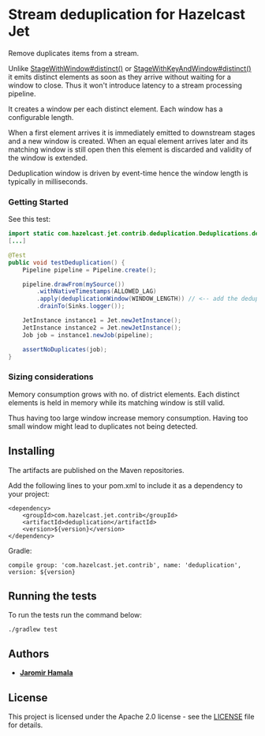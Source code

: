 # Stream deduplication for Hazelcast Jet

Remove duplicates items from a stream.

Unlike [StageWithWindow#distinct()](https://github.com/hazelcast/hazelcast-jet/blob/0407c909f6107d1be42ca8e4cf420e44aa8fcadc/hazelcast-jet-core/src/main/java/com/hazelcast/jet/pipeline/StageWithWindow.java#L88)
or [StageWithKeyAndWindow#distinct()](https://github.com/hazelcast/hazelcast-jet/blob/0407c909f6107d1be42ca8e4cf420e44aa8fcadc/hazelcast-jet-core/src/main/java/com/hazelcast/jet/pipeline/StageWithKeyAndWindow.java#L71)
it emits distinct elements as soon as they arrive without waiting for a window to close. 
Thus it won't introduce latency to a stream processing pipeline.

It creates a window per each distinct element. Each window has a configurable length.

When a first element arrives it is immediately emitted to downstream stages and a new
window is created. When an equal element arrives later and its matching window is still
open then this element is discarded and validity of the window is extended.

Deduplication window is driven by event-time hence the window length is typically in milliseconds.

### Getting Started
See this test:
```java
import static com.hazelcast.jet.contrib.deduplication.Deduplications.deduplicationWindow;
[...]

@Test
public void testDeduplication() {
    Pipeline pipeline = Pipeline.create();

    pipeline.drawFrom(mySource())
        .withNativeTimestamps(ALLOWED_LAG)
        .apply(deduplicationWindow(WINDOW_LENGTH)) // <-- add the deduplication stage
        .drainTo(Sinks.logger());

    JetInstance instance1 = Jet.newJetInstance();
    JetInstance instance2 = Jet.newJetInstance();
    Job job = instance1.newJob(pipeline);

    assertNoDuplicates(job);
}
```

### Sizing considerations
Memory consumption grows with no. of district elements. Each distinct
elements is held in memory while its matching window is still valid.

Thus having too large window increase memory consumption. Having too
small window might lead to duplicates not being detected. 


## Installing

The artifacts are published on the Maven repositories.

Add the following lines to your pom.xml to include it as a dependency to your project:

```
<dependency>
    <groupId>com.hazelcast.jet.contrib</groupId>
    <artifactId>deduplication</artifactId>
    <version>${version}</version>
</dependency>
```


Gradle:
```
compile group: 'com.hazelcast.jet.contrib', name: 'deduplication', version: ${version}
```



## Running the tests

To run the tests run the command below:

```
./gradlew test
```
## Authors

* **[Jaromir Hamala](https://github.com/jerrinot)**
## License

This project is licensed under the Apache 2.0 license - see the [LICENSE](LICENSE)
file for details.

